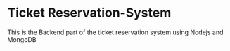# Ticket Reservation-System
This is the Backend part of the ticket reservation system using Nodejs and MongoDB
